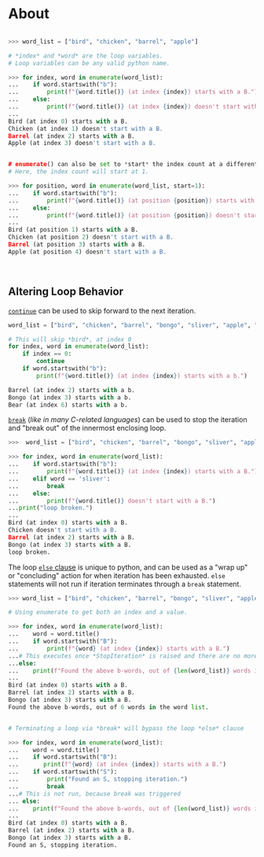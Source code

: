 # About


```python

>>> word_list = ["bird", "chicken", "barrel", "apple"]

# *index* and *word* are the loop variables.
# Loop variables can be any valid python name.

>>> for index, word in enumerate(word_list):
...    if word.startswith("b"):
...        print(f"{word.title()} (at index {index}) starts with a B.")
...    else:
...        print(f"{word.title()} (at index {index}) doesn't start with a B.")
...
Bird (at index 0) starts with a B.
Chicken (at index 1) doesn't start with a B.
Barrel (at index 2) starts with a B.
Apple (at index 3) doesn't start with a B.


# enumerate() can also be set to *start* the index count at a different number.
# Here, the index count will start at 1.

>>> for position, word in enumerate(word_list, start=1):
...    if word.startswith("b"):
...        print(f"{word.title()} (at position {position}) starts with a B.")
...    else:
...        print(f"{word.title()} (at position {position}) doesn't start with a B.")
...
Bird (at position 1) starts with a B.
Chicken (at position 2) doesn't start with a B.
Barrel (at position 3) starts with a B.
Apple (at position 4) doesn't start with a B.

```

<br>

## Altering Loop Behavior

[`continue`][continue statement] can be used to skip forward to the next iteration.

```python
word_list = ["bird", "chicken", "barrel", "bongo", "sliver", "apple", "bear"]

# This will skip *bird*, at index 0
for index, word in enumerate(word_list):
    if index == 0:
        continue
    if word.startswith("b"):
        print(f"{word.title()} (at index {index}) starts with a b.")

Barrel (at index 2) starts with a b.
Bongo (at index 3) starts with a b.
Bear (at index 6) starts with a b.

```

[`break`][break statement] (_like in many C-related languages_) can be used to stop the iteration and "break out" of the innermost enclosing loop.

```python
>>>  word_list = ["bird", "chicken", "barrel", "bongo", "sliver", "apple"]

>>> for index, word in enumerate(word_list):
...    if word.startswith("b"):
...        print(f"{word.title()} (at index {index}) starts with a B.")
...    elif word == 'sliver':
...        break
...    else:
...        print(f"{word.title()} doesn't start with a B.")
...print("loop broken.")
...
Bird (at index 0) starts with a B.
Chicken doesn't start with a B.
Barrel (at index 2) starts with a B.
Bongo (at index 3) starts with a B.
loop broken.

```

The loop [`else` clause][loop else] is unique to python, and can be used as a "wrap up" or "concluding" action for when iteration has been exhausted. `else` statements will not run if iteration terminates through a `break` statement.

```python
>>> word_list = ["bird", "chicken", "barrel", "bongo", "sliver", "apple"]

# Using enumerate to get both an index and a value.

>>> for index, word in enumerate(word_list):
...    word = word.title()
...    if word.startswith("B"):
...        print(f"{word} (at index {index}) starts with a B.")
...# This executes once *StopIteration* is raised and there are no more items.
...else:
...    print(f"Found the above b-words, out of {len(word_list)} words in the word list.")
...
Bird (at index 0) starts with a B.
Barrel (at index 2) starts with a B.
Bongo (at index 3) starts with a B.
Found the above b-words, out of 6 words in the word list.


# Terminating a loop via *break* will bypass the loop *else* clause

>>> for index, word in enumerate(word_list):
...    word = word.title()
...    if word.startswith("B"):
...       print(f"{word} (at index {index}) starts with a B.")
...    if word.startswith("S"):
...        print("Found an S, stopping iteration.")
...        break
...# This is not run, because break was triggered
... else: 
...    print(f"Found the above b-words, out of {len(word_list)} words in the word list.")
...
Bird (at index 0) starts with a B.
Barrel (at index 2) starts with a B.
Bongo (at index 3) starts with a B.
Found an S, stopping iteration.

```

[next built-in]: https://docs.python.org/3/library/functions.html#next
[stopiteration]: https://docs.python.org/3/library/exceptions.html#StopIteration
[loop else]: https://docs.python.org/3/tutorial/controlflow.html#break-and-continue-statements-and-else-clauses-on-loops
[for statement]: https://docs.python.org/3/reference/compound_stmts.html#for
[range]: https://docs.python.org/3/library/stdtypes.html#range
[break statement]: https://docs.python.org/3/reference/simple_stmts.html#the-break-statement
[continue statement]: https://docs.python.org/3/reference/simple_stmts.html#the-continue-statement
[while statement]: https://docs.python.org/3/reference/compound_stmts.html#the-while-statement
[iterable]: https://docs.python.org/3/glossary.html#term-iterable
[truth value testing]: https://docs.python.org/3/library/stdtypes.html#truth-value-testing
[enumerate]: https://docs.python.org/3/library/functions.html#enumerate
[iterator]: https://docs.python.org/3/glossary.html#term-iterator
[common sequence operations]: https://docs.python.org/3/library/stdtypes.html#common-sequence-operations
[range is not an iterator]: https://treyhunner.com/2018/02/python-range-is-not-an-iterator/
